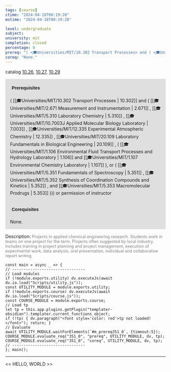 ```yaml
---
tags: [course]
ctime: "2024-04-18T00:19:28"
mstime: "2024-04-18T00:19:28"

level: undergraduate
subject: 
university: mit
completion: closed
percentage: 0
prereq: "( <🎓Universities/MIT/10.302 Transport Processes> and ( <🎓Universities/MIT/2.671 Measurement and Instrumentation> , <🎓Universities/MIT/5.310 Laboratory Chemistry> , <🎓Universities/MIT/10.7003J Applied Molecular Biology Laboratory> , <🎓Universities/MIT/12.335 Experimental Atmospheric Chemistry> , <🎓Universities/MIT/20.109 Laboratory Fundamentals in Biological Engineering> , ( <🎓Universities/MIT/1.106 Environmental Fluid Transport Processes and Hydrology Laboratory> and <🎓Universities/MIT/1.107 Environmental Chemistry Laboratory> ), or ( <🎓Universities/MIT/5.351 Fundamentals of Spectroscopy> , <🎓Universities/MIT/5.352 Synthesis of Coordination Compounds and Kinetics> , and <🎓Universities/MIT/5.353 Macromolecular Prodrugs> ))) or permission of instructor"
coreq: "None."
---
```


catalog [10.26](http://student.mit.edu/catalog/m10a.html#10.26), [10.27](http://student.mit.edu/catalog/m10a.html#10.27), [10.29](http://student.mit.edu/catalog/m10a.html#10.29)

<span style="display: block; padding: 15px; background-color: rgb(100, 100, 100, 0.2);"><font id="m_prereq351_0" style="display: block; font-family: Arial, sans-serif; font-weight: bold; padding: 5px">Prerequisites</font><br><span id="prereq351_0">( [[🎓Universities/MIT/10.302 Transport Processes | 10.302]] and ( [[🎓Universities/MIT/2.671 Measurement and Instrumentation | 2.671]] , [[🎓Universities/MIT/5.310 Laboratory Chemistry | 5.310]] , [[🎓Universities/MIT/10.7003J Applied Molecular Biology Laboratory | 7.003]] , [[🎓Universities/MIT/12.335 Experimental Atmospheric Chemistry | 12.335]] , [[🎓Universities/MIT/20.109 Laboratory Fundamentals in Biological Engineering | 20.109]] , ( [[🎓Universities/MIT/1.106 Environmental Fluid Transport Processes and Hydrology Laboratory | 1.106]] and [[🎓Universities/MIT/1.107 Environmental Chemistry Laboratory | 1.107]] ), or ( [[🎓Universities/MIT/5.351 Fundamentals of Spectroscopy | 5.351]] , [[🎓Universities/MIT/5.352 Synthesis of Coordination Compounds and Kinetics | 5.352]] , and [[🎓Universities/MIT/5.353 Macromolecular Prodrugs | 5.353]] ))) or permission of instructor</span></span>
<span style="display: block; padding: 15px; background-color: rgb(100, 100, 100, 0.2);"><font id="m_coreq351_0" style="display: block; font-family: Arial, sans-serif; font-weight: bold; padding: 5px">Corequisites</font><br><span id="coreq351_0">None.</span></span>

<font style="">Description:</font>
<font style="color: grey; font-size: 0.8rem;">Projects in applied chemical engineering research. Students work in teams on one project for the term. Projects often suggested by local industry. Includes training in project planning and project management, execution of experimental work, data analysis, oral presentation, individual and collaborative report writing.</font>

```dataviewjs
const main = async _ => {
// --------------------------------
// Load modules
if (!module.exports.utility) dv.executeJs(await dv.io.load("Scripts/utility.js"));
const UTILITY_MODULE = module.exports.utility;
if (!module.exports.course) dv.executeJs(await dv.io.load("Scripts/course.js"));
const COURSE_MODULE = module.exports.course;
// Load tp
let tp = this.app.plugins.getPlugin("templater-obsidian").templater.current_functions_object;
if (!tp) { dv.paragraph("<font style='color: red'>tp not loaded!</font>"); return; }
// Evaluate
await UTILITY_MODULE.waitForElements(`#m_prereq351_0`, {timeout:5});
COURSE_MODULE.evaluate_req("351_0", "prereq", UTILITY_MODULE, dv, tp);
COURSE_MODULE.evaluate_req("351_0", "coreq", UTILITY_MODULE, dv, tp);
// --------------------------------
}; main();
```

---

<< HELLO, WORLD >>
